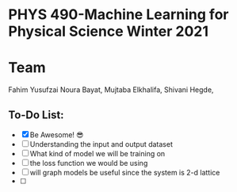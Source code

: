 # PHYS 490-Machine Learning for Physical Science Winter 2021

# Team
Fahim Yusufzai
Noura Bayat, 
Mujtaba Elkhalifa,
Shivani Hegde,


## To-Do List:

- [x] Be Awesome! 😎
- [ ] Understanding the input and output dataset
- [ ] What kind of model we will be training on
- [ ] the loss function we would be using
- [ ] will graph models be useful since the system is 2-d lattice 
- [ ] 


